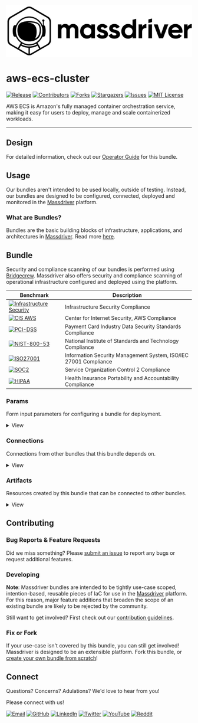 [![Massdriver][logo]][website]

# aws-ecs-cluster

[![Release][release_shield]][release_url]
[![Contributors][contributors_shield]][contributors_url]
[![Forks][forks_shield]][forks_url]
[![Stargazers][stars_shield]][stars_url]
[![Issues][issues_shield]][issues_url]
[![MIT License][license_shield]][license_url]

AWS ECS is Amazon's fully managed container orchestration service, making it easy for users to deploy, manage and scale containerized workloads.

---

## Design

For detailed information, check out our [Operator Guide](operator.mdx) for this bundle.

## Usage

Our bundles aren't intended to be used locally, outside of testing. Instead, our bundles are designed to be configured, connected, deployed and monitored in the [Massdriver][website] platform.

### What are Bundles?

Bundles are the basic building blocks of infrastructure, applications, and architectures in [Massdriver][website]. Read more [here](https://docs.massdriver.cloud/concepts/bundles).

## Bundle

<!-- COMPLIANCE:START -->

Security and compliance scanning of our bundles is performed using [Bridgecrew](https://www.bridgecrew.cloud/). Massdriver also offers security and compliance scanning of operational infrastructure configured and deployed using the platform.

| Benchmark                                                                                                                                                                                                                                                       | Description                        |
| --------------------------------------------------------------------------------------------------------------------------------------------------------------------------------------------------------------------------------------------------------------- | ---------------------------------- |
| [![Infrastructure Security](https://www.bridgecrew.cloud/badges/github/massdriver-cloud/aws-ecs-cluster/general)](https://www.bridgecrew.cloud/link/badge?vcs=github&fullRepo=massdriver-cloud%2Faws-ecs-cluster&benchmark=INFRASTRUCTURE+SECURITY) | Infrastructure Security Compliance |
| [![CIS AWS](https://www.bridgecrew.cloud/badges/github/massdriver-cloud/aws-ecs-cluster/cis_aws)](https://www.bridgecrew.cloud/link/badge?vcs=github&fullRepo=massdriver-cloud%2Faws-ecs-cluster&benchmark=CIS+AWS+V1.2) | Center for Internet Security, AWS Compliance |
| [![PCI-DSS](https://www.bridgecrew.cloud/badges/github/massdriver-cloud/aws-ecs-cluster/pci)](https://www.bridgecrew.cloud/link/badge?vcs=github&fullRepo=massdriver-cloud%2Faws-ecs-cluster&benchmark=PCI-DSS+V3.2) | Payment Card Industry Data Security Standards Compliance |
| [![NIST-800-53](https://www.bridgecrew.cloud/badges/github/massdriver-cloud/aws-ecs-cluster/nist)](https://www.bridgecrew.cloud/link/badge?vcs=github&fullRepo=massdriver-cloud%2Faws-ecs-cluster&benchmark=NIST-800-53) | National Institute of Standards and Technology Compliance |
| [![ISO27001](https://www.bridgecrew.cloud/badges/github/massdriver-cloud/aws-ecs-cluster/iso)](https://www.bridgecrew.cloud/link/badge?vcs=github&fullRepo=massdriver-cloud%2Faws-ecs-cluster&benchmark=ISO27001) | Information Security Management System, ISO/IEC 27001 Compliance |
| [![SOC2](https://www.bridgecrew.cloud/badges/github/massdriver-cloud/aws-ecs-cluster/soc2)](https://www.bridgecrew.cloud/link/badge?vcs=github&fullRepo=massdriver-cloud%2Faws-ecs-cluster&benchmark=SOC2)| Service Organization Control 2 Compliance |
| [![HIPAA](https://www.bridgecrew.cloud/badges/github/massdriver-cloud/aws-ecs-cluster/hipaa)](https://www.bridgecrew.cloud/link/badge?vcs=github&fullRepo=massdriver-cloud%2Faws-ecs-cluster&benchmark=HIPAA) | Health Insurance Portability and Accountability Compliance |

<!-- COMPLIANCE:END -->

### Params

Form input parameters for configuring a bundle for deployment.

<details>
<summary>View</summary>

<!-- PARAMS:START -->
## Properties

- **`cluster`** *(object)*
  - **`ingress`** *(object)*: Configure network ingress for your ECS cluster.
    - **`enable_ingress`** *(boolean)*: Enabling ingress will create an ALB for your cluster to securely route traffic to your workloads. Default: `False`.
  - **`instances`** *(array)*: AWS EC2 instances to associate with your ECS cluster for running workloads.
    - **Items** *(object)*
      - **`instance_type`** *(string)*: Instance type to use in the node group.
        - **One of**
          - C5 High-CPU Large (2 vCPUs, 4.0 GiB)
          - C5 High-CPU Extra Large (4 vCPUs, 8.0 GiB)
          - C5 High-CPU Double Extra Large (8 vCPUs, 16.0 GiB)
          - C5 High-CPU Quadruple Extra Large (16 vCPUs, 32.0 GiB)
          - C5 High-CPU 9xlarge (36 vCPUs, 72.0 GiB)
          - C5 High-CPU 12xlarge (48 vCPUs, 96.0 GiB)
          - C5 High-CPU 18xlarge (72 vCPUs, 144.0 GiB)
          - C5 High-CPU 24xlarge (96 vCPUs, 192.0 GiB)
          - M5 General Purpose Large (2 vCPUs, 8.0 GiB)
          - M5 General Purpose Extra Large (4 vCPUs, 16.0 GiB)
          - M5 General Purpose Double Extra Large (8 vCPUs, 32.0 GiB)
          - M5 General Purpose Quadruple Extra Large (16 vCPUs, 64.0 GiB)
          - M5 General Purpose Eight Extra Large (32 vCPUs, 128.0 GiB)
          - M5 General Purpose 12xlarge (48 vCPUs, 192.0 GiB)
          - M5 General Purpose 16xlarge (64 vCPUs, 256.0 GiB)
          - M5 General Purpose 24xlarge (96 vCPUs, 384.0 GiB)
          - T3 Small (2 vCPUs for a 4h 48m burst, 2.0 GiB)
          - T3 Medium (2 vCPUs for a 4h 48m burst, 4.0 GiB)
          - T3 Large (2 vCPUs for a 7h 12m burst, 8.0 GiB)
          - T3 Extra Large (4 vCPUs for a 9h 36m burst, 16.0 GiB)
          - T3 Double Extra Large (8 vCPUs for a 9h 36m burst, 32.0 GiB)
          - P2 General Purpose GPU Extra Large (4 vCPUs, 61.0 GiB)
          - P2 General Purpose GPU Eight Extra Large (32 vCPUs, 488.0 GiB)
          - P2 General Purpose GPU 16xlarge (64 vCPUs, 732.0 GiB)
          - G5 Single GPU Extra Large (4 vCPUs, 16 GiB)
          - G5 Single GPU Two Extra Large (8 vCPUs, 32 GiB)
          - G5 Single GPU Four Extra Large (16 vCPUs, 64 GiB)
      - **`max_size`** *(integer)*: Maximum number of instances in the node group. Minimum: `0`. Default: `10`.
      - **`min_size`** *(integer)*: Minimum number of instances in the node group. Minimum: `0`. Default: `1`.
      - **`name`** *(string)*: The name of the node group. Default: ``.
## Examples

  ```json
  {
      "__name": "Development",
      "cluster": {
          "instances": [
              {
                  "instance_type": "t3.medium",
                  "max_size": 10,
                  "min_size": 1,
                  "name": "instances"
              }
          ]
      }
  }
  ```

  ```json
  {
      "__name": "Production",
      "cluster": {
          "instances": [
              {
                  "instance_type": "t3.medium",
                  "max_size": 10,
                  "min_size": 1,
                  "name": "instances"
              }
          ]
      }
  }
  ```

<!-- PARAMS:END -->

</details>

### Connections

Connections from other bundles that this bundle depends on.

<details>
<summary>View</summary>

<!-- CONNECTIONS:START -->
## Properties

- **`aws_authentication`** *(object)*: . Cannot contain additional properties.
  - **`data`** *(object)*
    - **`arn`** *(string)*: Amazon Resource Name.

      Examples:
      ```json
      "arn:aws:rds::ACCOUNT_NUMBER:db/prod"
      ```

      ```json
      "arn:aws:ec2::ACCOUNT_NUMBER:vpc/vpc-foo"
      ```

    - **`external_id`** *(string)*: An external ID is a piece of data that can be passed to the AssumeRole API of the Security Token Service (STS). You can then use the external ID in the condition element in a role's trust policy, allowing the role to be assumed only when a certain value is present in the external ID.
  - **`specs`** *(object)*
    - **`aws`** *(object)*: .
      - **`region`** *(string)*: AWS Region to provision in.

        Examples:
        ```json
        "us-west-2"
        ```

- **`vpc`** *(object)*: . Cannot contain additional properties.
  - **`data`** *(object)*
    - **`infrastructure`** *(object)*
      - **`arn`** *(string)*: Amazon Resource Name.

        Examples:
        ```json
        "arn:aws:rds::ACCOUNT_NUMBER:db/prod"
        ```

        ```json
        "arn:aws:ec2::ACCOUNT_NUMBER:vpc/vpc-foo"
        ```

      - **`cidr`** *(string)*

        Examples:
        ```json
        "10.100.0.0/16"
        ```

        ```json
        "192.24.12.0/22"
        ```

      - **`internal_subnets`** *(array)*
        - **Items** *(object)*: AWS VCP Subnet.
          - **`arn`** *(string)*: Amazon Resource Name.

            Examples:
            ```json
            "arn:aws:rds::ACCOUNT_NUMBER:db/prod"
            ```

            ```json
            "arn:aws:ec2::ACCOUNT_NUMBER:vpc/vpc-foo"
            ```

          - **`aws_zone`** *(string)*: AWS Availability Zone.

            Examples:
          - **`cidr`** *(string)*

            Examples:
            ```json
            "10.100.0.0/16"
            ```

            ```json
            "192.24.12.0/22"
            ```


          Examples:
      - **`private_subnets`** *(array)*
        - **Items** *(object)*: AWS VCP Subnet.
          - **`arn`** *(string)*: Amazon Resource Name.

            Examples:
            ```json
            "arn:aws:rds::ACCOUNT_NUMBER:db/prod"
            ```

            ```json
            "arn:aws:ec2::ACCOUNT_NUMBER:vpc/vpc-foo"
            ```

          - **`aws_zone`** *(string)*: AWS Availability Zone.

            Examples:
          - **`cidr`** *(string)*

            Examples:
            ```json
            "10.100.0.0/16"
            ```

            ```json
            "192.24.12.0/22"
            ```


          Examples:
      - **`public_subnets`** *(array)*
        - **Items** *(object)*: AWS VCP Subnet.
          - **`arn`** *(string)*: Amazon Resource Name.

            Examples:
            ```json
            "arn:aws:rds::ACCOUNT_NUMBER:db/prod"
            ```

            ```json
            "arn:aws:ec2::ACCOUNT_NUMBER:vpc/vpc-foo"
            ```

          - **`aws_zone`** *(string)*: AWS Availability Zone.

            Examples:
          - **`cidr`** *(string)*

            Examples:
            ```json
            "10.100.0.0/16"
            ```

            ```json
            "192.24.12.0/22"
            ```


          Examples:
  - **`specs`** *(object)*
    - **`aws`** *(object)*: .
      - **`region`** *(string)*: AWS Region to provision in.

        Examples:
        ```json
        "us-west-2"
        ```

<!-- CONNECTIONS:END -->

</details>

### Artifacts

Resources created by this bundle that can be connected to other bundles.

<details>
<summary>View</summary>

<!-- ARTIFACTS:START -->
## Properties

- **`cluster`** *(object)*: Cannot contain additional properties.
  - **`data`** *(object)*
    - **`capabilities`** *(object)*
      - **`ingress`** *(array)*: Default: `[]`.
        - **Items** *(object)*
          - **`listeners`** *(array)*
            - **Items** *(object)*
              - **`arn`** *(string)*: Amazon Resource Name.

                Examples:
                ```json
                "arn:aws:rds::ACCOUNT_NUMBER:db/prod"
                ```

                ```json
                "arn:aws:ec2::ACCOUNT_NUMBER:vpc/vpc-foo"
                ```

              - **`domains`** *(array)*: Default: `[]`.
                - **Items** *(string)*
              - **`port`** *(integer)*: Port number. Minimum: `0`. Maximum: `65535`.
              - **`protocol`** *(string)*: Must be one of: `['http', 'https']`.
          - **`load_balancer_arn`** *(string)*: Amazon Resource Name.

            Examples:
            ```json
            "arn:aws:rds::ACCOUNT_NUMBER:db/prod"
            ```

            ```json
            "arn:aws:ec2::ACCOUNT_NUMBER:vpc/vpc-foo"
            ```

          - **`security_group_arn`** *(string)*: Amazon Resource Name.

            Examples:
            ```json
            "arn:aws:rds::ACCOUNT_NUMBER:db/prod"
            ```

            ```json
            "arn:aws:ec2::ACCOUNT_NUMBER:vpc/vpc-foo"
            ```

    - **`infrastructure`** *(object)*
      - **`arn`** *(string)*: Amazon Resource Name.

        Examples:
        ```json
        "arn:aws:rds::ACCOUNT_NUMBER:db/prod"
        ```

        ```json
        "arn:aws:ec2::ACCOUNT_NUMBER:vpc/vpc-foo"
        ```

      - **`vpc`** *(object)*: . Cannot contain additional properties.
        - **`data`** *(object)*
          - **`infrastructure`** *(object)*
            - **`arn`** *(string)*: Amazon Resource Name.

              Examples:
              ```json
              "arn:aws:rds::ACCOUNT_NUMBER:db/prod"
              ```

              ```json
              "arn:aws:ec2::ACCOUNT_NUMBER:vpc/vpc-foo"
              ```

            - **`cidr`** *(string)*

              Examples:
              ```json
              "10.100.0.0/16"
              ```

              ```json
              "192.24.12.0/22"
              ```

            - **`internal_subnets`** *(array)*
              - **Items** *(object)*: AWS VCP Subnet.
                - **`arn`** *(string)*: Amazon Resource Name.

                  Examples:
                  ```json
                  "arn:aws:rds::ACCOUNT_NUMBER:db/prod"
                  ```

                  ```json
                  "arn:aws:ec2::ACCOUNT_NUMBER:vpc/vpc-foo"
                  ```

                - **`aws_zone`** *(string)*: AWS Availability Zone.

                  Examples:
                - **`cidr`** *(string)*

                  Examples:
                  ```json
                  "10.100.0.0/16"
                  ```

                  ```json
                  "192.24.12.0/22"
                  ```


                Examples:
            - **`private_subnets`** *(array)*
              - **Items** *(object)*: AWS VCP Subnet.
                - **`arn`** *(string)*: Amazon Resource Name.

                  Examples:
                  ```json
                  "arn:aws:rds::ACCOUNT_NUMBER:db/prod"
                  ```

                  ```json
                  "arn:aws:ec2::ACCOUNT_NUMBER:vpc/vpc-foo"
                  ```

                - **`aws_zone`** *(string)*: AWS Availability Zone.

                  Examples:
                - **`cidr`** *(string)*

                  Examples:
                  ```json
                  "10.100.0.0/16"
                  ```

                  ```json
                  "192.24.12.0/22"
                  ```


                Examples:
            - **`public_subnets`** *(array)*
              - **Items** *(object)*: AWS VCP Subnet.
                - **`arn`** *(string)*: Amazon Resource Name.

                  Examples:
                  ```json
                  "arn:aws:rds::ACCOUNT_NUMBER:db/prod"
                  ```

                  ```json
                  "arn:aws:ec2::ACCOUNT_NUMBER:vpc/vpc-foo"
                  ```

                - **`aws_zone`** *(string)*: AWS Availability Zone.

                  Examples:
                - **`cidr`** *(string)*

                  Examples:
                  ```json
                  "10.100.0.0/16"
                  ```

                  ```json
                  "192.24.12.0/22"
                  ```


                Examples:
        - **`specs`** *(object)*
          - **`aws`** *(object)*: .
            - **`region`** *(string)*: AWS Region to provision in.

              Examples:
              ```json
              "us-west-2"
              ```

    - **`security`** *(object)*: Informs downstream services of network and/or IAM policies. Cannot contain additional properties.
      - **`iam`** *(object)*: IAM Policies. Cannot contain additional properties.
        - **`^[a-z]+[a-z_]*[a-z]+$`** *(object)*
          - **`policy_arn`** *(string)*: AWS IAM policy ARN.

            Examples:
            ```json
            "arn:aws:rds::ACCOUNT_NUMBER:db/prod"
            ```

            ```json
            "arn:aws:ec2::ACCOUNT_NUMBER:vpc/vpc-foo"
            ```

      - **`identity`** *(object)*: For instances where IAM policies must be attached to a role attached to an AWS resource, for instance AWS Eventbridge to Firehose, this attribute should be used to allow the downstream to attach it's policies (Firehose) directly to the IAM role created by the upstream (Eventbridge). It is important to remember that connections in massdriver are one way, this scheme perserves the dependency relationship while allowing bundles to control the lifecycles of resources under it's management. Cannot contain additional properties.
        - **`role_arn`** *(string)*: ARN for this resources IAM Role.

          Examples:
          ```json
          "arn:aws:rds::ACCOUNT_NUMBER:db/prod"
          ```

          ```json
          "arn:aws:ec2::ACCOUNT_NUMBER:vpc/vpc-foo"
          ```

      - **`network`** *(object)*: AWS security group rules to inform downstream services of ports to open for communication. Cannot contain additional properties.
        - **`^[a-z-]+$`** *(object)*
          - **`arn`** *(string)*: Amazon Resource Name.

            Examples:
            ```json
            "arn:aws:rds::ACCOUNT_NUMBER:db/prod"
            ```

            ```json
            "arn:aws:ec2::ACCOUNT_NUMBER:vpc/vpc-foo"
            ```

          - **`port`** *(integer)*: Port number. Minimum: `0`. Maximum: `65535`.
          - **`protocol`** *(string)*: Must be one of: `['tcp', 'udp']`.
  - **`specs`** *(object)*
    - **`aws`** *(object)*: .
      - **`region`** *(string)*: AWS Region to provision in.

        Examples:
        ```json
        "us-west-2"
        ```

<!-- ARTIFACTS:END -->

</details>

## Contributing

<!-- CONTRIBUTING:START -->

### Bug Reports & Feature Requests

Did we miss something? Please [submit an issue](https://github.com/massdriver-cloud/aws-ecs-cluster/issues) to report any bugs or request additional features.

### Developing

**Note**: Massdriver bundles are intended to be tightly use-case scoped, intention-based, reusable pieces of IaC for use in the [Massdriver][website] platform. For this reason, major feature additions that broaden the scope of an existing bundle are likely to be rejected by the community.

Still want to get involved? First check out our [contribution guidelines](https://docs.massdriver.cloud/bundles/contributing).

### Fix or Fork

If your use-case isn't covered by this bundle, you can still get involved! Massdriver is designed to be an extensible platform. Fork this bundle, or [create your own bundle from scratch](https://docs.massdriver.cloud/bundles/development)!

<!-- CONTRIBUTING:END -->

## Connect

<!-- CONNECT:START -->

Questions? Concerns? Adulations? We'd love to hear from you!

Please connect with us!

[![Email][email_shield]][email_url]
[![GitHub][github_shield]][github_url]
[![LinkedIn][linkedin_shield]][linkedin_url]
[![Twitter][twitter_shield]][twitter_url]
[![YouTube][youtube_shield]][youtube_url]
[![Reddit][reddit_shield]][reddit_url]

<!-- markdownlint-disable -->

[logo]: https://raw.githubusercontent.com/massdriver-cloud/docs/main/static/img/logo-with-logotype-horizontal-400x110.svg

[docs]: https://docs.massdriver.cloud/?utm_source=github&utm_medium=readme&utm_campaign=aws-ecs-cluster&utm_content=docs
[website]: https://www.massdriver.cloud/?utm_source=github&utm_medium=readme&utm_campaign=aws-ecs-cluster&utm_content=website
[github]: https://github.com/massdriver-cloud?utm_source=github&utm_medium=readme&utm_campaign=aws-ecs-cluster&utm_content=github
[slack]: https://massdriverworkspace.slack.com/?utm_source=github&utm_medium=readme&utm_campaign=aws-ecs-cluster&utm_content=slack
[linkedin]: https://www.linkedin.com/company/massdriver/?utm_source=github&utm_medium=readme&utm_campaign=aws-ecs-cluster&utm_content=linkedin

[contributors_shield]: https://img.shields.io/github/contributors/massdriver-cloud/aws-ecs-cluster.svg?style=for-the-badge
[contributors_url]: https://github.com/massdriver-cloud/aws-ecs-cluster/graphs/contributors
[forks_shield]: https://img.shields.io/github/forks/massdriver-cloud/aws-ecs-cluster.svg?style=for-the-badge
[forks_url]: https://github.com/massdriver-cloud/aws-ecs-cluster/network/members
[stars_shield]: https://img.shields.io/github/stars/massdriver-cloud/aws-ecs-cluster.svg?style=for-the-badge
[stars_url]: https://github.com/massdriver-cloud/aws-ecs-cluster/stargazers
[issues_shield]: https://img.shields.io/github/issues/massdriver-cloud/aws-ecs-cluster.svg?style=for-the-badge
[issues_url]: https://github.com/massdriver-cloud/aws-ecs-cluster/issues
[release_url]: https://github.com/massdriver-cloud/aws-ecs-cluster/releases/latest
[release_shield]: https://img.shields.io/github/release/massdriver-cloud/aws-ecs-cluster.svg?style=for-the-badge
[license_shield]: https://img.shields.io/github/license/massdriver-cloud/aws-ecs-cluster.svg?style=for-the-badge
[license_url]: https://github.com/massdriver-cloud/aws-ecs-cluster/blob/main/LICENSE

[email_url]: mailto:support@massdriver.cloud
[email_shield]: https://img.shields.io/badge/email-Massdriver-black.svg?style=for-the-badge&logo=mail.ru&color=000000
[github_url]: mailto:support@massdriver.cloud
[github_shield]: https://img.shields.io/badge/follow-Github-black.svg?style=for-the-badge&logo=github&color=181717
[linkedin_url]: https://linkedin.com/in/massdriver-cloud
[linkedin_shield]: https://img.shields.io/badge/follow-LinkedIn-black.svg?style=for-the-badge&logo=linkedin&color=0A66C2

[twitter_url]: https://twitter.com/massdriver?utm_source=github&utm_medium=readme&utm_campaign=aws-ecs-cluster&utm_content=twitter
[twitter_shield]: https://img.shields.io/badge/follow-Twitter-black.svg?style=for-the-badge&logo=twitter&color=1DA1F2
[discourse_url]: https://community.massdriver.cloud?utm_source=github&utm_medium=readme&utm_campaign=aws-ecs-cluster&utm_content=discourse
[discourse_shield]: https://img.shields.io/badge/join-Discourse-black.svg?style=for-the-badge&logo=discourse&color=000000
[youtube_url]: https://www.youtube.com/channel/UCfj8P7MJcdlem2DJpvymtaQ
[youtube_shield]: https://img.shields.io/badge/subscribe-Youtube-black.svg?style=for-the-badge&logo=youtube&color=FF0000
[reddit_url]: https://www.reddit.com/r/massdriver
[reddit_shield]: https://img.shields.io/badge/subscribe-Reddit-black.svg?style=for-the-badge&logo=reddit&color=FF4500

<!-- markdownlint-restore -->

<!-- CONNECT:END -->
